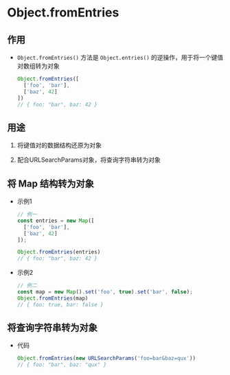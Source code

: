 # Object.fromEntries

## 作用

- `Object.fromEntries()` 方法是 `Object.entries()` 的逆操作，用于将一个键值对数组转为对象

    ```js
    Object.fromEntries([
      ['foo', 'bar'],
      ['baz', 42]
    ])
    // { foo: "bar", baz: 42 }
    ```

## 用途

  1.  将键值对的数据结构还原为对象

  2.  配合URLSearchParams对象，将查询字符串转为对象

## 将 Map 结构转为对象

- 示例1

    ```js
    // 例一
    const entries = new Map([
      ['foo', 'bar'],
      ['baz', 42]
    ]);

    Object.fromEntries(entries)
    // { foo: "bar", baz: 42 }
    ```

- 示例2

    ```js
    // 例二
    const map = new Map().set('foo', true).set('bar', false);
    Object.fromEntries(map)
    // { foo: true, bar: false }
    ```

## 将查询字符串转为对象

- 代码

    ```js
    Object.fromEntries(new URLSearchParams('foo=bar&baz=qux'))
    // { foo: "bar", baz: "qux" }
    ```
